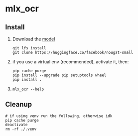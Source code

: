 # mlx_ocr

## Install
1. Download the [model](https://huggingface.co/facebook/nougat-small)
   ```shell
   git lfs install
   git clone https://huggingface.co/facebook/nougat-small
   ```
2. if you use a virtual env (recommended), activate it, then:
   ```shell
   pip cache purge
   pip install --upgrade pip setuptools wheel
   pip install .
   ```
3. `mlx_ocr --help`

## Cleanup
```shell
# if using venv run the following, otherwise idk
pip cache purge
deactivate
rm -rf ./.venv
```